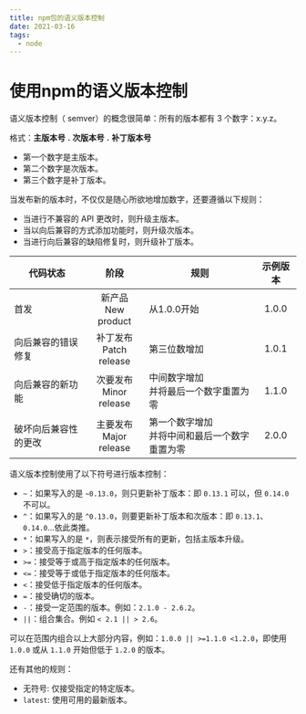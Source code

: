 ```yaml
---
title: npm包的语义版本控制
date: 2021-03-16
tags:
  - node
---
```


# 使用npm的语义版本控制



语义版本控制（ semver）的概念很简单：所有的版本都有 3 个数字：x.y.z。

格式：**主版本号** **.** **次版本号** **.** **补丁版本号**

- 第一个数字是主版本。
- 第二个数字是次版本。
- 第三个数字是补丁版本。



当发布新的版本时，不仅仅是随心所欲地增加数字，还要遵循以下规则：

- 当进行不兼容的 API 更改时，则升级主版本。
- 当以向后兼容的方式添加功能时，则升级次版本。
- 当进行向后兼容的缺陷修复时，则升级补丁版本。



| 代码状态             |            阶段            | 规则                                              | 示例版本 |
| -------------------- | :------------------------: | ------------------------------------------------- | :------: |
| 首发                 |   新产品<br/>New product   | 从1.0.0开始                                       |  1.0.0   |
| 向后兼容的错误修复   | 补丁发布<br/>Patch release | 第三位数增加                                      |  1.0.1   |
| 向后兼容的新功能     | 次要发布<br/>Minor release | 中间数字增加<br/>并将最后一个数字重置为零         |  1.1.0   |
| 破坏向后兼容性的更改 | 主要发布<br/>Major release | 第一个数字增加<br/>并将中间和最后一个数字重置为零 |  2.0.0   |



语义版本控制使用了以下符号进行版本控制：

- `~`：如果写入的是 `~0.13.0`，则只更新补丁版本：即 `0.13.1` 可以，但 `0.14.0` 不可以。
- `^`：如果写入的是 `^0.13.0`，则要更新补丁版本和次版本：即 `0.13.1`、`0.14.0`...依此类推。
- `*`：如果写入的是 `*`，则表示接受所有的更新，包括主版本升级。
- `>`：接受高于指定版本的任何版本。
- `>=`：接受等于或高于指定版本的任何版本。
- `<=`：接受等于或低于指定版本的任何版本。
- `<`：接受低于指定版本的任何版本。
- `=`：接受确切的版本。
- `-`：接受一定范围的版本。例如：`2.1.0 - 2.6.2`。
- `||`：组合集合。例如 `< 2.1 || > 2.6`。

可以在范围内组合以上大部分内容，例如：`1.0.0 || >=1.1.0 <1.2.0`，即使用 `1.0.0` 或从 `1.1.0` 开始但低于 `1.2.0` 的版本。

还有其他的规则：

- 无符号: 仅接受指定的特定版本。
- `latest`: 使用可用的最新版本。
